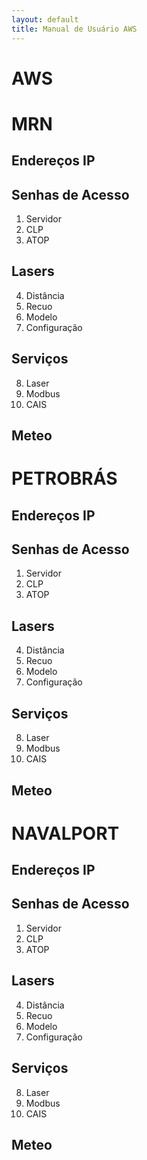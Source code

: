 ```yaml
---
layout: default
title: Manual de Usuário AWS
---
```


<span id="aws">

# AWS

# MRN
## Endereços IP
## Senhas de Acesso
1. Servidor
2. CLP
3. ATOP
## Lasers
4. Distância
5. Recuo
6. Modelo
7. Configuração
## Serviços
8. Laser
9. Modbus
10. CAIS
## Meteo

# PETROBRÁS
## Endereços IP
## Senhas de Acesso
1. Servidor
2. CLP
3. ATOP
## Lasers
4. Distância
5. Recuo
6. Modelo
7. Configuração
## Serviços
8. Laser
9. Modbus
10. CAIS
## Meteo

# NAVALPORT
## Endereços IP
## Senhas de Acesso
1. Servidor
2. CLP
3. ATOP
## Lasers
4. Distância
5. Recuo
6. Modelo
7. Configuração
## Serviços
8. Laser
9. Modbus
10. CAIS
## Meteo